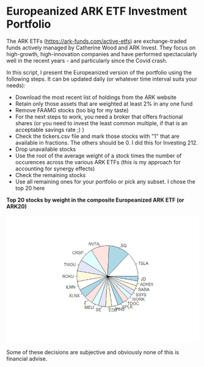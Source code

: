 # Europeanized ARK ETF Investment Portfolio 

The ARK ETFs (https://ark-funds.com/active-etfs) are exchange-traded funds actively managed by Catherine Wood and ARK Invest.
They focus on high-growth, high-innovation companies and have performed spectacularly well in the recent years - and particularly since the Covid crash.

In this script, I present the Europeanized version of the portfolio using the following steps. It can be updated daily (or whatever time interval suits your needs):

<ul>
<li>Download the most recent list of holdings from the ARK website</li>
<li>Retain only those assets that are weighted at least 2% in any one fund</li>
<li>Remove FAAMG stocks (too big for my taste)</li>
<li>For the next steps to work, you need a broker that offers fractional shares (or you need to invest the least common multiple, if that is an acceptable savings rate ;) )</li>
<li>Check the tickers.csv file and mark those stocks with "1" that are available in fractions. The others should be 0. I did this for Investing 212.</li>
<li>Drop unavailable stocks</li>
<li>Use the root of the average weight of a stock times the number of occurences across the various ARK ETFs (this is my approach for accounting for synergy effects)</li>
<li>Check the remaining stocks</li>
<li>Use all remaining ones for your portfolio or pick any subset. I chose the top 20 here</li>
</ul>



<b>Top 20 stocks by weight in the composite Europeanized ARK ETF (or ARK20)</b>

<img src="https://github.com/bschmalbach/arkInvest/blob/master/Rplot.png">

Some of these decisions are subjective and obviously none of this is financial advise.

